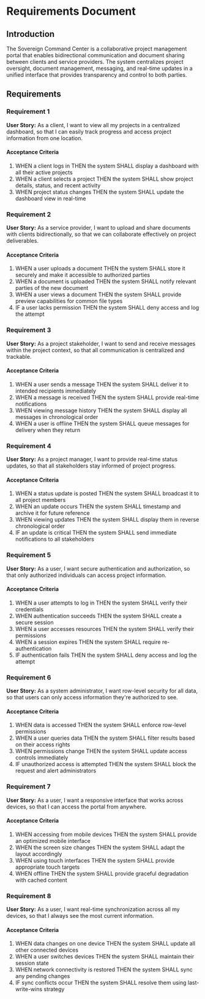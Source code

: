 # Requirements Document

## Introduction

The Sovereign Command Center is a collaborative project management portal that enables bidirectional communication and document sharing between clients and service providers. The system centralizes project oversight, document management, messaging, and real-time updates in a unified interface that provides transparency and control to both parties.

## Requirements

### Requirement 1

**User Story:** As a client, I want to view all my projects in a centralized dashboard, so that I can easily track progress and access project information from one location.

#### Acceptance Criteria

1. WHEN a client logs in THEN the system SHALL display a dashboard with all their active projects
2. WHEN a client selects a project THEN the system SHALL show project details, status, and recent activity
3. WHEN project status changes THEN the system SHALL update the dashboard view in real-time

### Requirement 2

**User Story:** As a service provider, I want to upload and share documents with clients bidirectionally, so that we can collaborate effectively on project deliverables.

#### Acceptance Criteria

1. WHEN a user uploads a document THEN the system SHALL store it securely and make it accessible to authorized parties
2. WHEN a document is uploaded THEN the system SHALL notify relevant parties of the new document
3. WHEN a user views a document THEN the system SHALL provide preview capabilities for common file types
4. IF a user lacks permission THEN the system SHALL deny access and log the attempt

### Requirement 3

**User Story:** As a project stakeholder, I want to send and receive messages within the project context, so that all communication is centralized and trackable.

#### Acceptance Criteria

1. WHEN a user sends a message THEN the system SHALL deliver it to intended recipients immediately
2. WHEN a message is received THEN the system SHALL provide real-time notifications
3. WHEN viewing message history THEN the system SHALL display all messages in chronological order
4. WHEN a user is offline THEN the system SHALL queue messages for delivery when they return

### Requirement 4

**User Story:** As a project manager, I want to provide real-time status updates, so that all stakeholders stay informed of project progress.

#### Acceptance Criteria

1. WHEN a status update is posted THEN the system SHALL broadcast it to all project members
2. WHEN an update occurs THEN the system SHALL timestamp and archive it for future reference
3. WHEN viewing updates THEN the system SHALL display them in reverse chronological order
4. IF an update is critical THEN the system SHALL send immediate notifications to all stakeholders

### Requirement 5

**User Story:** As a user, I want secure authentication and authorization, so that only authorized individuals can access project information.

#### Acceptance Criteria

1. WHEN a user attempts to log in THEN the system SHALL verify their credentials
2. WHEN authentication succeeds THEN the system SHALL create a secure session
3. WHEN a user accesses resources THEN the system SHALL verify their permissions
4. WHEN a session expires THEN the system SHALL require re-authentication
5. IF authentication fails THEN the system SHALL deny access and log the attempt

### Requirement 6

**User Story:** As a system administrator, I want row-level security for all data, so that users can only access information they're authorized to see.

#### Acceptance Criteria

1. WHEN data is accessed THEN the system SHALL enforce row-level permissions
2. WHEN a user queries data THEN the system SHALL filter results based on their access rights
3. WHEN permissions change THEN the system SHALL update access controls immediately
4. IF unauthorized access is attempted THEN the system SHALL block the request and alert administrators

### Requirement 7

**User Story:** As a user, I want a responsive interface that works across devices, so that I can access the portal from anywhere.

#### Acceptance Criteria

1. WHEN accessing from mobile devices THEN the system SHALL provide an optimized mobile interface
2. WHEN the screen size changes THEN the system SHALL adapt the layout accordingly
3. WHEN using touch interfaces THEN the system SHALL provide appropriate touch targets
4. WHEN offline THEN the system SHALL provide graceful degradation with cached content

### Requirement 8

**User Story:** As a user, I want real-time synchronization across all my devices, so that I always see the most current information.

#### Acceptance Criteria

1. WHEN data changes on one device THEN the system SHALL update all other connected devices
2. WHEN a user switches devices THEN the system SHALL maintain their session state
3. WHEN network connectivity is restored THEN the system SHALL sync any pending changes
4. IF sync conflicts occur THEN the system SHALL resolve them using last-write-wins strategy
